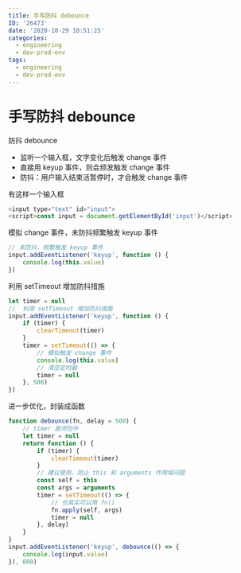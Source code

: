 ```yaml
---
title: 手写防抖 debounce
ID: '26473'
date: '2020-10-29 10:51:25'
categories:
  - engineering
  - dev-prod-env
tags:
  - engineering
  - dev-prod-env
---
```


# 手写防抖 debounce

防抖 debounce

- 监听一个输入框，文字变化后触发 change 事件
- 直接用 keyup 事件，则会频发触发 change 事件
- 防抖：用户输入结束活暂停时，才会触发 change 事件

有这样一个输入框

``` js 
<input type="text" id="input">
<script>const input = document.getElementById('input')</script>
```

模拟 change 事件，未防抖频繁触发 keyup 事件

``` js 
// 未防抖，频繁触发 keyup 事件
input.addEventListener('keyup', function () {
    console.log(this.value)
})
```

利用 setTimeout 增加防抖措施

``` js 
let timer = null
//  利用 setTimeout 增加防抖措施
input.addEventListener('keyup', function () {
    if (timer) {
        clearTimeout(timer)
    }
    timer = setTimeout(() => {
        // 模拟触发 change 事件
        console.log(this.value)
        // 清空定时器
        timer = null
    }, 500)
})
```

进一步优化，封装成函数

``` js 
function debounce(fn, delay = 500) {
    // timer 是闭包中
    let timer = null
    return function () {
        if (timer) {
            clearTimeout(timer)
        }
        // 建议使用，防止 this 和 arguments 作用域问题
        const self = this
        const args = arguments
        timer = setTimeout(() => {
            // 也其实可以用 fn()
            fn.apply(self, args)
            timer = null
        }, delay)
    }
}
input.addEventListener('keyup', debounce(() => {
    console.log(input.value)
}), 600)
```
 
 
 
 
 
 
 
 
 
 
 
 
 
 
 
 
 
 
 
